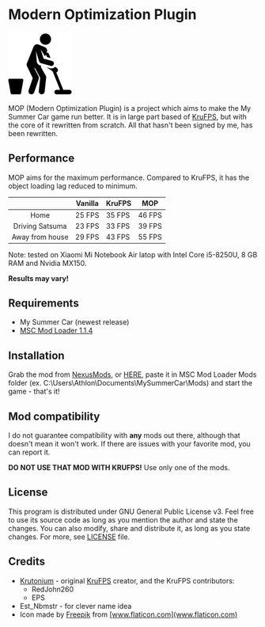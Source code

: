 # Modern Optimization Plugin

<img src="icon.png" alt="icon" width=128/>

MOP (Modern Optimization Plugin) is a project which aims to make the My Summer Car game run better. It is in large part based of [KruFPS](https://github.com/Krutonium/KruFPS), but with the core of it rewritten from scratch. All that hasn't been signed by me, has been rewritten.

## Performance

MOP aims for the maximum performance. Compared to KruFPS, it has the object loading lag reduced to minimum.

|                 | Vanilla | KruFPS |  MOP |
|:---------------:|---------|--------|--------|
|       Home      | 25 FPS  | 35 FPS | 46 FPS |
| Driving Satsuma | 23 FPS  | 33 FPS | 39 FPS |
| Away from house | 29 FPS  | 43 FPS | 55 FPS |

Note: tested on Xiaomi Mi Notebook Air latop with Intel Core i5-8250U, 8 GB RAM and Nvidia MX150.

**Results may vary!**

## Requirements

- My Summer Car (newest release)
- [MSC Mod Loader 1.1.4](https://www.racedepartment.com/downloads/msc-mod-loader.15339/)

## Installation

Grab the mod from [NexusMods](), or [HERE](download.zip), paste it in MSC Mod Loader Mods folder (ex. C:\Users\Athlon\Documents\MySummerCar\Mods) and start the game - that's it!

## Mod compatibility

I do not guarantee compatibility with **any** mods out there, although that doesn't mean it won't work. If there are issues with your favorite mod, you can report it.

**DO NOT USE THAT MOD WITH KRUFPS!** Use only one of the mods.

## License

This program is distributed under GNU General Public License v3. Feel free to use its source code as long as you mention the author and state the changes. You can also modify, share and distribute it, as long as you state changes. For more, see [LICENSE](LICENSE.md) file.

## Credits

- [Krutonium](https://github.com/Krutonium) - original [KruFPS](https://github.com/Krutonium/KruFPS) creator, and the KruFPS contributors:
  - RedJohn260
  - EPS
- Est_Nbmstr - for clever name idea
- Icon made by [Freepik](https://www.flaticon.com/authors/freepik) from [www.flaticon.com](www.flaticon.com)
